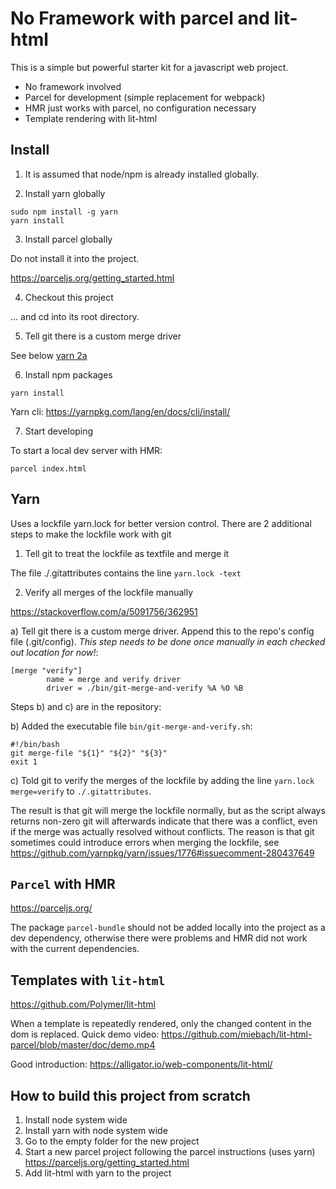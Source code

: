 # No Framework with parcel and lit-html

This is a simple but powerful starter kit for a javascript web project. 

 - No framework involved
 - Parcel for development (simple replacement for webpack)
 - HMR just works with parcel, no configuration necessary
 - Template rendering with lit-html


## Install

1) It is assumed that node/npm is already installed globally.

2) Install yarn globally

```
sudo npm install -g yarn
yarn install
```

3) Install parcel globally

Do not install it into the project.

https://parceljs.org/getting_started.html

4) Checkout this project

... and cd into its root directory.

5) Tell git there is a custom merge driver

See below [yarn 2a](#Yarn)

6) Install npm packages 

```
yarn install
```

Yarn cli: https://yarnpkg.com/lang/en/docs/cli/install/

7) Start developing

To start a local dev server with HMR: 

    parcel index.html

## Yarn

Uses a lockfile yarn.lock for better version control. 
There are 2 additional steps to make the lockfile work with git

1) Tell git to treat the lockfile as textfile and merge it

The file ./.gitattributes contains the line `yarn.lock -text`

2) Verify all merges of the lockfile manually

https://stackoverflow.com/a/5091756/362951

a) Tell git there is a custom merge driver. Append this to the repo's config file (.git/config).
*This step needs to be done once manually in each checked out location for now!*:

```
[merge "verify"]
        name = merge and verify driver
        driver = ./bin/git-merge-and-verify %A %O %B
```

Steps b) and c) are in the repository:

b) Added the executable file `bin/git-merge-and-verify.sh`:

```
#!/bin/bash
git merge-file "${1}" "${2}" "${3}"
exit 1
```
c) Told git to verify the merges of the lockfile by adding the line `yarn.lock merge=verify` to `./.gitattributes`. 

The result is that git will merge the lockfile normally, but as the script always returns non-zero git will afterwards indicate that there was a conflict, even if the merge was actually resolved without conflicts. The reason is that git sometimes could introduce errors when merging the lockfile, see https://github.com/yarnpkg/yarn/issues/1776#issuecomment-280437649

## `Parcel` with HMR

https://parceljs.org/

The package `parcel-bundle` should not be added locally into the project as a dev dependency, otherwise there were problems and HMR did not work with the current dependencies.


## Templates with `lit-html`

https://github.com/Polymer/lit-html

When a template is repeatedly rendered, only the changed content in the
dom is replaced. Quick demo video: https://github.com/miebach/lit-html-parcel/blob/master/doc/demo.mp4

Good introduction: https://alligator.io/web-components/lit-html/

## How to build this project from scratch

1. Install node system wide
2. Install yarn with node system wide 
3. Go to the empty folder for the new project
4. Start a new parcel project following the parcel instructions (uses yarn) https://parceljs.org/getting_started.html
5. Add lit-html with yarn to the project
